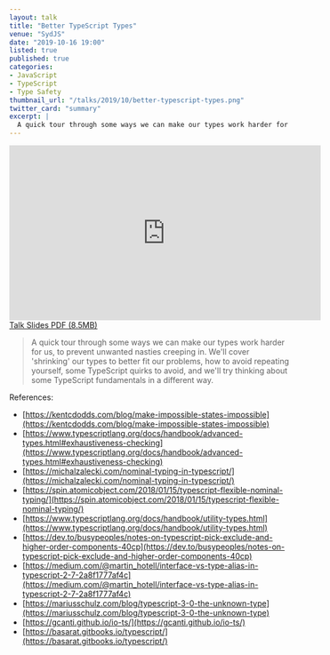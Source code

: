 ```yaml
---
layout: talk
title: "Better TypeScript Types"
venue: "SydJS"
date: "2019-10-16 19:00"
listed: true
published: true
categories:
- JavaScript
- TypeScript
- Type Safety
thumbnail_url: "/talks/2019/10/better-typescript-types.png"
twitter_card: "summary"
excerpt: |
  A quick tour through some ways we can make our types work harder for us, to prevent unwanted nasties creeping in. We'll cover 'shrinking' our types to better fit our problems, how to avoid repeating yourself, some TypeScript quirks to avoid, and we'll try thinking about some TypeScript fundamentals in a different way.
---
```


<div class="pdf">
  <iframe width="560" height="315" src="https://www.youtube.com/embed/PZVzCwbMP8o" frameborder="0" allow="accelerometer; encrypted-media; gyroscope; picture-in-picture" allowfullscreen></iframe>
  <a href="/talks/2019/10/better-typescript-types.pdf">
    <span>Talk Slides PDF (8.5MB)</span>
  </a>
</div>

> A quick tour through some ways we can make our types work harder for us, to prevent unwanted nasties creeping in. We'll cover 'shrinking' our types to better fit our problems, how to avoid repeating yourself, some TypeScript quirks to avoid, and we'll try thinking about some TypeScript fundamentals in a different way.

References:
* [https://kentcdodds.com/blog/make-impossible-states-impossible](https://kentcdodds.com/blog/make-impossible-states-impossible)
* [https://www.typescriptlang.org/docs/handbook/advanced-types.html#exhaustiveness-checking](https://www.typescriptlang.org/docs/handbook/advanced-types.html#exhaustiveness-checking)
* [https://michalzalecki.com/nominal-typing-in-typescript/](https://michalzalecki.com/nominal-typing-in-typescript/)
* [https://spin.atomicobject.com/2018/01/15/typescript-flexible-nominal-typing/](https://spin.atomicobject.com/2018/01/15/typescript-flexible-nominal-typing/)
* [https://www.typescriptlang.org/docs/handbook/utility-types.html](https://www.typescriptlang.org/docs/handbook/utility-types.html)
* [https://dev.to/busypeoples/notes-on-typescript-pick-exclude-and-higher-order-components-40cp](https://dev.to/busypeoples/notes-on-typescript-pick-exclude-and-higher-order-components-40cp)
* [https://medium.com/@martin_hotell/interface-vs-type-alias-in-typescript-2-7-2a8f1777af4c](https://medium.com/@martin_hotell/interface-vs-type-alias-in-typescript-2-7-2a8f1777af4c)
* [https://mariusschulz.com/blog/typescript-3-0-the-unknown-type](https://mariusschulz.com/blog/typescript-3-0-the-unknown-type)
* [https://gcanti.github.io/io-ts/](https://gcanti.github.io/io-ts/)
* [https://basarat.gitbooks.io/typescript/](https://basarat.gitbooks.io/typescript/)
